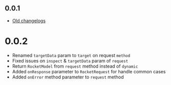 ## 0.0.1

* [Old changelogs](https://pub.dev/packages/flutter_rocket/changelog)

# 0.0.2

* Renamed `targetData` param to `target` on request `method`
* Fixed issues on `inspect` & `targetData` param of `request`
* Return `RocketModel` from `request` method instead of `dynamic`
* Added `onResponse` parameter to `RocketRequest` for handle common cases
* Added `onError` method parameter to `request` method